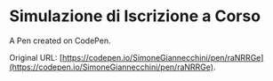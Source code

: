 # Simulazione di Iscrizione a Corso

A Pen created on CodePen.

Original URL: [https://codepen.io/SimoneGiannecchini/pen/raNRRGe](https://codepen.io/SimoneGiannecchini/pen/raNRRGe).

